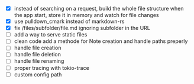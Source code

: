 - [x] instead of searching on a request, build the whole file structure when the app start, store it in memory and watch for file changes
- [x] use pulldown_cmark instead of markdown-rs
- [x] fix /files/subfolder/file.md ignoring subfolder in the URL
- [ ] add a way to serve static files
- [ ] clean code add a methode for Note creation and handle paths preperly
- [ ] handle file creation
- [ ] handle file deletion
- [ ] handle file renaming
- [ ] proper tracing with tokio-trace
- [ ] custom config path